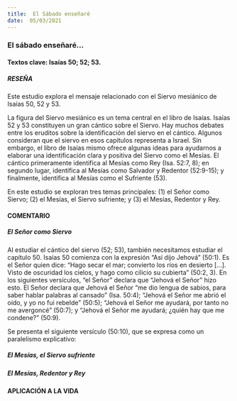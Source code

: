 ```yaml
---
title:  El Sábado enseñaré
date:  05/03/2021
---
```


### El sábado enseñaré...

#### Textos clave: Isaías 50; 52; 53.

##### RESEÑA

Este estudio explora el mensaje relacionado con el Siervo mesiánico de Isaías 50, 52 y 53.

La figura del Siervo mesiánico es un tema central en el libro de Isaías. Isaías 52 y 53 constituyen un gran cántico sobre el Siervo. Hay muchos debates entre los eruditos sobre la identificación del siervo en el cántico. Algunos consideran que el siervo en esos capítulos representa a Israel. Sin embargo, el libro de Isaías mismo ofrece algunas ideas para ayudarnos a elaborar una identificación clara y positiva del Siervo como el Mesías. El cántico primeramente identifica al Mesías como Rey (Isa. 52:7, 8); en segundo lugar, identifica al Mesías como Salvador y Redentor (52:9-15); y finalmente, identifica al Mesías como el Sufriente (53).

En este estudio se exploran tres temas principales: (1) el Señor como Siervo; (2) el Mesías, el Siervo sufriente; y (3) el Mesías, Redentor y Rey.

#### COMENTARIO

##### El Señor como Siervo

Al estudiar el cántico del siervo (52; 53), también necesitamos estudiar el capítulo 50. Isaías 50 comienza con la expresión “Así dijo Jehová” (50:1). Es el Señor quien dice: “Hago secar el mar; convierto los ríos en desierto [...]. Visto de oscuridad los cielos, y hago como cilicio su cubierta” (50:2, 3). En los siguientes versículos, “el Señor” declara que “Jehová el Señor” hizo esto. El Señor declara que Jehová el Señor “me dio lengua de sabios, para saber hablar palabras al cansado” (Isa. 50:4); “Jehová el Señor me abrió el oído, y yo no fui rebelde” (50:5); “Jehová el Señor me ayudará, por tanto no me avergoncé” (50:7); y “Jehová el Señor me ayudará; ¿quién hay que me condene?” (50:9).

Se presenta el siguiente versículo (50:10), que se expresa como un paralelismo explicativo:

##### El Mesías, el Siervo sufriente

##### El Mesías, Redentor y Rey

#### APLICACIÓN A LA VIDA